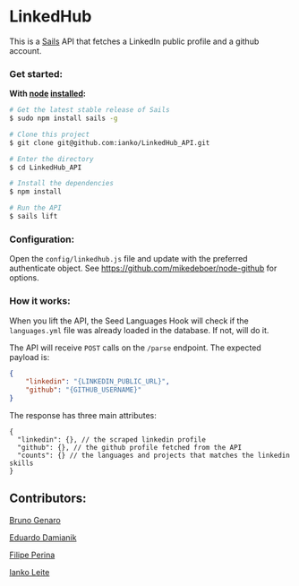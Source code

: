 # LinkedHub

This is a [Sails](http://sailsjs.org) API that fetches a LinkedIn public profile and a github account.

### Get started:

**With [node](http://nodejs.org) [installed](http://sailsjs.org/#!documentation/new-to-nodejs):**
```sh
# Get the latest stable release of Sails
$ sudo npm install sails -g

# Clone this project
$ git clone git@github.com:ianko/LinkedHub_API.git

# Enter the directory
$ cd LinkedHub_API

# Install the dependencies
$ npm install

# Run the API
$ sails lift
```

### Configuration:

Open the `config/linkedhub.js` file and update with the preferred authenticate object. See https://github.com/mikedeboer/node-github for options.

### How it works:

When you lift the API, the Seed Languages Hook will check if the `languages.yml` file was already loaded in the database. If not, will do it.

The API will receive `POST` calls on the `/parse` endpoint. The expected payload is:

```json
{
    "linkedin": "{LINKEDIN_PUBLIC_URL}",
    "github": "{GITHUB_USERNAME}"
}
```

The response has three main attributes:

```
{
  "linkedin": {}, // the scraped linkedin profile
  "github": {}, // the github profile fetched from the API
  "counts": {} // the languages and projects that matches the linkedin skills
}
```

## Contributors:
[Bruno Genaro](https://github.com/brunogenaro)

[Eduardo Damianik](https://www.linkedin.com/in/eduardo-damianik-0ba9b548)

[Filipe Perina](https://github.com/FilipePerina)

[Ianko Leite](https://github.com/ianko)
